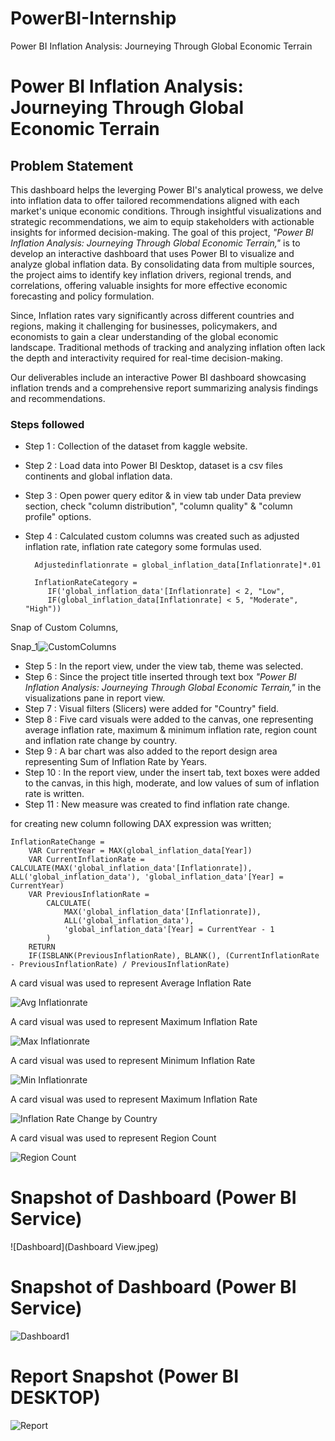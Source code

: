 # PowerBI-Internship
Power BI Inflation Analysis: Journeying Through Global Economic Terrain
# Power BI Inflation Analysis: Journeying Through Global Economic Terrain


## Problem Statement

This dashboard helps the leverging Power BI's analytical prowess, we delve into inflation data to offer tailored recommendations aligned with each market's unique economic conditions. Through insightful visualizations and strategic recommendations, we aim to equip stakeholders with actionable insights for informed decision-making. The goal of this project, *"Power BI Inflation Analysis: Journeying Through Global Economic Terrain,"* is to develop an interactive dashboard that uses Power BI to visualize and analyze global inflation data. By consolidating data from multiple sources, the project aims to identify key inflation drivers, regional trends, and correlations, offering valuable insights for more effective economic forecasting and policy formulation.

Since, Inflation rates vary significantly across different countries and regions, making it challenging for businesses, policymakers, and economists to gain a clear understanding of the global economic landscape. Traditional methods of tracking and analyzing inflation often lack the depth and interactivity required for real-time decision-making.  

 Our deliverables include an interactive Power BI dashboard showcasing inflation trends and a comprehensive report summarizing analysis findings and recommendations.

### Steps followed 

- Step 1 : Collection of the dataset from kaggle website.
- Step 2 : Load data into Power BI Desktop, dataset is a csv files continents and global inflation data.
- Step 3 : Open power query editor & in view tab under Data preview section, check "column distribution", "column quality" & "column profile" options.
- Step 4 : Calculated custom columns was created such as adjusted inflation rate, inflation rate category some formulas used. 
          
        Adjustedinflationrate = global_inflation_data[Inflationrate]*.01

        InflationRateCategory = 
           IF('global_inflation_data'[Inflationrate] < 2, "Low", 
           IF(global_inflation_data[Inflationrate] < 5, "Moderate", "High"))

Snap of Custom Columns,

Snap_1![CustomColumns](https://github.com/user-attachments/assets/6a139710-4c24-4d50-ba68-89e97da8acbe)

- Step 5 : In the report view, under the view tab, theme was selected.
- Step 6 : Since the project title inserted through text box *"Power BI Inflation Analysis: Journeying Through Global Economic Terrain,"* in the visualizations pane in report view. 
- Step 7 : Visual filters (Slicers) were added for "Country" field.
- Step 8 : Five card visuals were added to the canvas, one representing average inflation rate, maximum & minimum inflation rate, region count and inflation rate change by country.
- Step 9 : A bar chart was also added to the report design area representing Sum of Inflation Rate by Years.
- Step 10 : In the report view, under the insert tab, text boxes were added to the canvas, in this high, moderate, and low values of sum of inflation rate is written.
- Step 11 : New measure was created to find inflation rate change.

for creating new column following DAX expression was written;
       
    InflationRateChange = 
        VAR CurrentYear = MAX(global_inflation_data[Year]) 
        VAR CurrentInflationRate = CALCULATE(MAX('global_inflation_data'[Inflationrate]), ALL('global_inflation_data'), 'global_inflation_data'[Year] = CurrentYear) 
        VAR PreviousInflationRate = 
            CALCULATE(
                MAX('global_inflation_data'[Inflationrate]), 
                ALL('global_inflation_data'), 
                'global_inflation_data'[Year] = CurrentYear - 1
            ) 
        RETURN 
        IF(ISBLANK(PreviousInflationRate), BLANK(), (CurrentInflationRate - PreviousInflationRate) / PreviousInflationRate)

A card visual was used to represent Average Inflation Rate

![Avg Inflationrate](https://github.com/user-attachments/assets/4bae4e54-ab5b-4e10-a06a-f68f01a83e79)

A card visual was used to represent Maximum Inflation Rate

![Max Inflationrate](https://github.com/user-attachments/assets/f0f68cb0-ee09-4960-8e1c-0df83b56a616)

A card visual was used to represent Minimum Inflation Rate

![Min Inflationrate](https://github.com/user-attachments/assets/6d59fdbe-867a-4673-aa86-15fce7e1af27)

A card visual was used to represent Maximum Inflation Rate

![Inflation Rate Change by Country](https://github.com/user-attachments/assets/0d67c51c-322e-49fa-afe0-59d902970eb9)

A card visual was used to represent Region Count

![Region Count](https://github.com/user-attachments/assets/e7011436-2cdf-429c-9bbb-732b10f02c47)

# Snapshot of Dashboard (Power BI Service)

![Dashboard](Dashboard View.jpeg)

 
# Snapshot of Dashboard (Power BI Service)


![Dashboard1](https://github.com/user-attachments/assets/1df2ca9b-c16d-4abc-ae31-7f5060da0566)


 
 # Report Snapshot (Power BI DESKTOP)

 
![Report](https://github.com/user-attachments/assets/d6b59b12-48a0-4426-aa47-5ae0bb391fb1)




